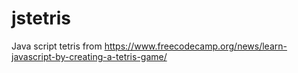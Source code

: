 # jstetris
Java script tetris from https://www.freecodecamp.org/news/learn-javascript-by-creating-a-tetris-game/

